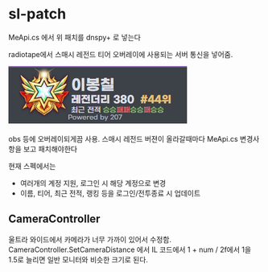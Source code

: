 # sl-patch

MeApi.cs 에서 위 패치를 dnspy+ 로 넣는다

radiotape에서 스매시 레전드 티어 오버레이에 사용되는 서버 통신을 넣어줌.

![preview](/preview.png)

obs 등에 오버레이되게끔 사용. 스매시 레전드 버젼이 올라갈때마다 MeApi.cs 변경사항을 보고 패치해야한다

현재 스펙에서는
- 여러개의 계정 지원, 로그인 시 해당 계정으로 변경
- 이름, 티어, 최근 전적, 랭킹 등을 로그인/전투종료 시 업데이트

## CameraController

울트라 와이드에서 카메라가 너무 가까이 있어서 수정함.
CameraController.SetCameraDistance 에서 IL 코드에서 1 + num / 2f에서 1을 1.5로 늘리면 일반 모니터와 비슷한 크기로 된다.